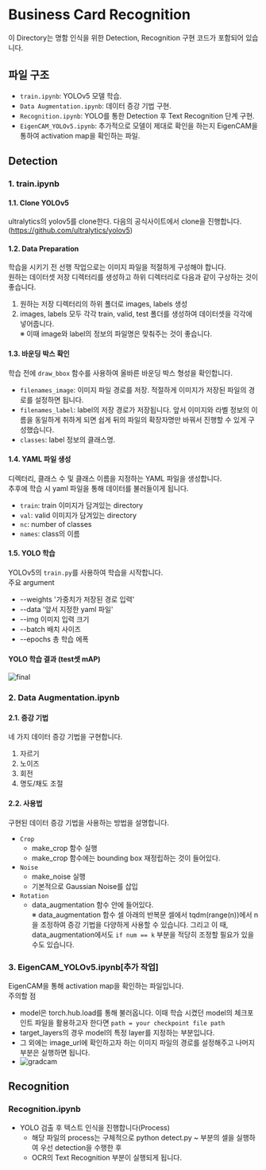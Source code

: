 # Business Card Recognition

이 Directory는 명함 인식을 위한 Detection, Recognition 구현 코드가 포함되어 있습니다.

## 파일 구조

- `train.ipynb`:  YOLOv5 모델 학습.
- `Data Augmentation.ipynb`: 데이터 증강 기법 구현.
- `Recognition.ipynb`: YOLO를 통한 Detection 후 Text Recognition 단계 구현.
- `EigenCAM_YOLOv5.ipynb`: 추가적으로 모델이 제대로 확인을 하는지 EigenCAM을 통하여 activation map을 확인하는 파일.

## Detection

### 1. train.ipynb

#### 1.1. Clone YOLOv5

ultralytics의 yolov5를 clone한다. 다음의 공식사이트에서 clone을 진행합니다.
<br/> (https://github.com/ultralytics/yolov5)

#### 1.2. Data Preparation

학습을 시키기 전 선행 작업으로는 이미지 파일을 적절하게 구성해야 합니다.
<br/> 원하는 데이터셋 저장 디렉터리를 생성하고 하위 디렉터리로 다음과 같이 구상하는 것이 좋습니다.
1. 원하는 저장 디렉터리의 하위 폴더로 images, labels 생성
2. images, labels 모두 각각 train, valid, test 폴더를 생성하여 데이터셋을 각각에 넣어줍니다.
<br/> ※ 이때 image와 label의 정보의 파일명은 맞춰주는 것이 좋습니다.
#### 1.3. 바운딩 박스 확인

학습 전에 `draw_bbox` 함수를 사용하여 올바른 바운딩 박스 형성을 확인합니다.
- `filenames_image`: 이미지 파일 경로를 저장. 적절하게 이미지가 저장된 파일의 경로를 설정하면 됩니다.
- `filenames_label`: label의 저장 경로가 저장됩니다. 앞서 이미지와 라벨 정보의 이름을 동일하게 취하게 되면 쉽게 뒤의 파일의 확장자명만 바꿔서 진행할 수 있게 구성했습니다.
- `classes`: label 정보의 클래스명.

#### 1.4. YAML 파일 생성

디렉터리, 클래스 수 및 클래스 이름을 지정하는 YAML 파일을 생성합니다.
<br> 추후에 학습 시 yaml 파일을 통해 데이터를 불러들이게 됩니다. 
  - `train`: train 이미지가 담겨있는 directory
  - `val`: valid 이미지가 담겨있는 directory
  - `nc`: number of classes
  - `names`: class의 이름

#### 1.5. YOLO 학습

YOLOv5의 `train.py`를 사용하여 학습을 시작합니다.
<br> 주요 argument
- --weights '가중치가 저장된 경로 입력'
- --data '앞서 지정한 yaml 파일'
- --img 이미지 입력 크기
- --batch 배치 사이즈
- --epochs 총 학습 에폭

#### YOLO 학습 결과 (test셋 mAP)
![final](https://github.com/Seeing-AI/businesscard_recognition/assets/48168432/3c4daa78-f90e-4fa2-8d10-3b3b6bd6464b)

### 2. Data Augmentation.ipynb

#### 2.1. 증강 기법

네 가지 데이터 증강 기법을 구현합니다.
1. 자르기
2. 노이즈
3. 회전
4. 명도/채도 조절

#### 2.2. 사용법

구현된 데이터 증강 기법을 사용하는 방법을 설명합니다.
- `Crop`
  -  make_crop 함수 실행
  -  make_crop 함수에는 bounding box 재정립하는 것이 들어있다.
-  `Noise`
    - make_noise 실행
    - 기본적으로 Gaussian Noise를 삽입
- `Rotation`
  - data_augmentation 함수 안에 들어있다.
<br> ※ data_augmentation 함수 셀 아래의 반복문 셀에서 tqdm(range(n))에서 n을 조정하여 증강 기법을 다양하게 사용할 수 있습니다. 그리고 이 때, data_augmentation에서도 `if num == k` 부분을 적당히 조정할 필요가 있을 수도 있습니다.
### 3. EigenCAM_YOLOv5.ipynb[추가 작업]

EigenCAM을 통해 activation map을 확인하는 파일입니다. 
<br> 주의할 점
- model은 torch.hub.load를 통해 불러옵니다. 이때 학습 시켰던 model의 체크포인트 파일을 활용하고자 한다면 `path = your checkpoint file path`
- target_layers의 경우 model의 특정 layer를 지정하는 부분입니다.
- 그 외에는 image_url에 확인하고자 하는 이미지 파일의 경로를 설정해주고 나머지 부분은 실행하면 됩니다.
- ![gradcam](https://github.com/Seeing-AI/businesscard_recognition/assets/48168432/df230a69-05e8-426a-8924-be63280cc337)

 
## Recognition
### Recognition.ipynb

- YOLO 검출 후 텍스트 인식을 진행합니다(Process)
  - 해당 파일의 process는 구체적으로 python detect.py ~ 부분의 셀을 실행하여 우선 detection을 수행한 후
  - OCR의 Text Recognition 부분이 실행되게 됩니다.
